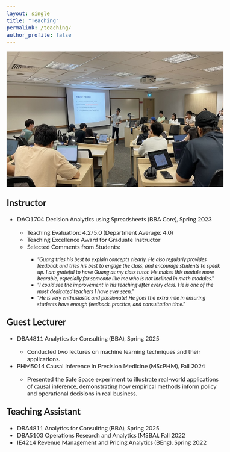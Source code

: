 ```yaml
---
layout: single
title: "Teaching"
permalink: /teaching/
author_profile: false
---
```


<style>
@import url('https://fonts.googleapis.com/css2?family=Lato:ital,wght@0,100;0,300;0,400;0,700;0,900;1,100;1,300;1,400;1,700;1,900&display=swap');
</style>
<!-- <body style="font-family: sans-serif; font-size: 12pt;"> -->
<body style="font-family: Lato; font-size: 12pt;">

<img src="/images/teaching.jpeg" style="width:640px; height:360px;">

<h2 style="margin-top: 1em;">Instructor</h2>
<ul>
	<li>DAO1704 Decision Analytics using Spreadsheets (BBA Core), Spring 2023</li>
		<ul>
			<li>Teaching Evaluation: 4.2/5.0 (Department Average: 4.0)</li>
			<li>Teaching Excellence Award for Graduate Instructor</li>
			<li>Selected Comments from Students:</li>
				<ul>
					<li style="font-size: 11pt"><i>"Guang tries his best to explain concepts clearly. He also regularly provides feedback and tries his best to engage the class, and encourage students to speak up. I am grateful to have Guang as my class tutor. He makes this module more bearable, especially for someone like me who is not inclined in math modules."</i></li>
					<li style="font-size: 11pt"><i>"I could see the improvement in his teaching after every class. He is one of the most dedicated teachers I have ever seen."</i></li>
					<li style="font-size: 11pt"><i>"He is very enthusiastic and passionate! He goes the extra mile in ensuring students have enough feedback, practice, and consultation time."</i></li>
				</ul>
		</ul>
</ul>

<h2 style="margin-top: 1em;">Guest Lecturer</h2>
<ul>
	<li>DBA4811 Analytics for Consulting (BBA), Spring 2025</li>
		<ul>
			<li>Conducted two lectures on machine learning techniques and their applications.</li>
		</ul>
	<li>PHM5014 Causal Inference in Precision Medicine (MScPHM), Fall 2024</li>
		<ul>
			<li>Presented the Safe Space experiment to illustrate real-world applications of causal inference, demonstrating how empirical methods inform policy and operational decisions in real business.</li>
		</ul>
</ul>

<h2 style="margin-top: 1em;">Teaching Assistant</h2>
<ul>
	<li>DBA4811 Analytics for Consulting (BBA), Spring 2025</li>
	<li>DBA5103 Operations Research and Analytics (MSBA), Fall 2022</li>
	<li>IE4214 Revenue Management and Pricing Analytics (BEng), Spring 2022</li>
</ul>

</body>